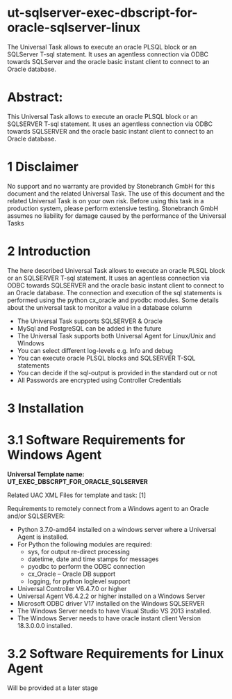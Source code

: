 # ut-sqlserver-exec-dbscript-for-oracle-sqlserver-linux
The Universal Task allows to execute an oracle PLSQL block or an SQLServer T-sql statement. It uses an agentless connection via ODBC
towards SQLServer and the oracle basic instant client to connect to an Oracle database.

# Abstract: 

This Universal Task allows to execute an oracle PLSQL block or an SQLSERVER T-sql statement. It uses an agentless connection via ODBC
towards SQLSERVER and the oracle basic instant client to connect to an Oracle database.

# 1	Disclaimer

No support and no warranty are provided by Stonebranch GmbH for this document and the related Universal Task. The use of this document and
the related Universal Task is on your own risk.
Before using this task in a production system, please perform extensive testing.
Stonebranch GmbH assumes no liability for damage caused by the performance of the Universal Tasks

# 2	Introduction

The here described Universal Task allows to execute an oracle PLSQL block or an SQLSERVER T-sql statement. It uses an agentless connection 
via ODBC towards SQLSERVER and the oracle basic instant client to connect to an Oracle database. The connection and execution of the sql 
statements is performed using the python cx_oracle and pyodbc modules. 
Some details about the universal task to monitor a value in a database column

- The Universal Task supports SQLSERVER & Oracle
- MySql and PostgreSQL can be added in the future
- The Universal Task supports both Universal Agent for Linux/Unix and Windows
- You can select different log-levels e.g. Info and debug
- You can execute oracle PLSQL blocks and SQLSERVER T-SQL statements
-	You can decide if the sql-output is provided in the standard out or not
- All Passwords are encrypted using Controller Credentials

# 3	Installation
# 3.1	Software Requirements for Windows Agent

**Universal Template name: UT_EXEC_DBSCRPT_FOR_ORACLE_SQLSERVER**

Related UAC XML Files for template and task: [1]

Requirements to remotely connect from a Windows agent to an Oracle and/or SQLSERVER: 
-	Python 3.7.0-amd64 installed on a windows server where a Universal Agent is installed. 
-	For Python the following modules are required: 
      -	sys, for output re-direct processing
      -	datetime, date and time stamps for messages
      -	pyodbc to perform the ODBC connection
      -	cx_Oracle – Oracle DB support
      -	logging, for python loglevel support
-	Universal Controller V6.4.7.0 or higher
-	Universal Agent V6.4.2.2 or higher installed on a Windows Server
-	Microsoft ODBC driver V17 installed on the Windows SQLSERVER
-	The Windows Server needs to have Visual Studio VS 2013 installed.
-	The Windows Server needs to have oracle instant client Version 18.3.0.0.0 installed. 

# 3.2	Software Requirements for Linux Agent

Will be provided at a later stage

